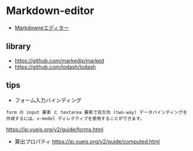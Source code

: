 # Markdown-editor
- [Markdowneエディター](https://jp.vuejs.org/v2/examples/index.html)

## library
- https://github.com/markedjs/marked
- https://github.com/lodash/lodash

## tips
- フォーム入力バインディング
```
form の input 要素 と textarea 要素で双方向 (two-way) データバインディングを作成するには、v-model ディレクティブを使用することができます。
```
https://jp.vuejs.org/v2/guide/forms.html

- 算出プロパティ
https://jp.vuejs.org/v2/guide/computed.html
